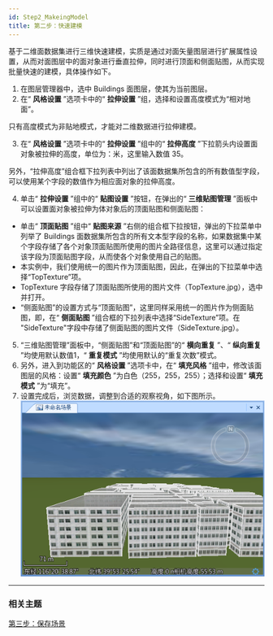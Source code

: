 ```yaml
---
id: Step2_MakeingModel
title: 第二步：快速建模  
---  
```

基于二维面数据集进行三维快速建模，实质是通过对面矢量图层进行扩展属性设置，从而对面图层中的面对象进行垂直拉伸，同时进行顶面和侧面贴图，从而实现批量快速的建模，具体操作如下。

1. 在图层管理器中，选中 Buildings 面图层，使其为当前图层。
2. 在“ **风格设置** ”选项卡中的“ **拉伸设置** ”组，选择和设置高度模式为“相对地面”。 

只有高度模式为非贴地模式，才能对二维数据进行拉伸建模。

3. 在“ **风格设置** ”选项卡中的“ **拉伸设置** ”组中的“ **拉伸高度** ”下拉箭头内设置面对象被拉伸的高度，单位为：米，这里输入数值 35。 

另外，“拉伸高度”组合框下拉列表中列出了该面数据集所包含的所有数值型字段，可以使用某个字段的数值作为相应面对象的拉伸高度。

4. 单击“ **拉伸设置** ”组中的“ **贴图设置** ”按钮，在弹出的“ **三维贴图管理** ”面板中可以设置面对象被拉伸为体对象后的顶面贴图和侧面贴图： 
  * 单击“ **顶面贴图** ”组中“ **贴图来源** ”右侧的组合框下拉按钮，弹出的下拉菜单中列举了 Buildings 面数据集所包含的所有文本型字段的名称，如果数据集中某个字段存储了各个对象顶面贴图所使用的图片全路径信息，这里可以通过指定该字段为顶面贴图字段，从而使各个对象使用自己的贴图。
  * 本实例中，我们使用统一的图片作为顶面贴图，因此，在弹出的下拉菜单中选择“TopTexture”项。
  * TopTexture 字段存储了顶面贴图所使用的图片文件（TopTexture.jpg），选中并打开。
  * “侧面贴图”的设置方式与“顶面贴图”，这里同样采用统一的图片作为侧面贴图，即，在“ **侧面贴图** ”组合框的下拉列表中选择“SideTexture”项。在 "SideTexture"字段中存储了侧面贴图的图片文件（SideTexture.jpg）。
5. “三维贴图管理”面板中，“侧面贴图”和“顶面贴图”的“ **横向重复** ”、“ **纵向重复** ”均使用默认数值1，“ **重复模式** ”均使用默认的“重复次数”模式。
6. 另外，进入到功能区的“ **风格设置** ”选项卡中，在“ **填充风格** ”组中，修改该面图层的风格：设置“ **填充颜色** ”为白色（255，255，255）；选择和设置“ **填充模式** ”为“填充”。
7. 设置完成后，浏览数据，调整到合适的观察视角，如下图所示。
![](../SceneApplication/img/Extend.png)  
---  

###  相关主题

 [第三步：保存场景](Step3_SaveScene)

